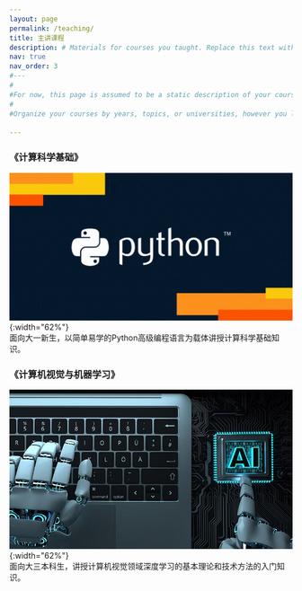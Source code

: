 ```yaml
---
layout: page
permalink: /teaching/
title: 主讲课程
description: # Materials for courses you taught. Replace this text with your description.
nav: true
nav_order: 3
#---
#
#For now, this page is assumed to be a static description of your courses. You can convert it to a collection similar to `_projects/` so #that you can have a dedicated page for each course.
#
#Organize your courses by years, topics, or universities, however you like!

---
```

### 《计算科学基础》

![python](../assets/img/teaching/python.gif){:width="62%"}  
面向大一新生，以简单易学的Python高级编程语言为载体讲授计算科学基础知识。

### 《计算机视觉与机器学习》

![pr](../assets/img/teaching/CVML.jpg){:width="62%"}  
面向大三本科生，讲授计算机视觉领域深度学习的基本理论和技术方法的入门知识。
